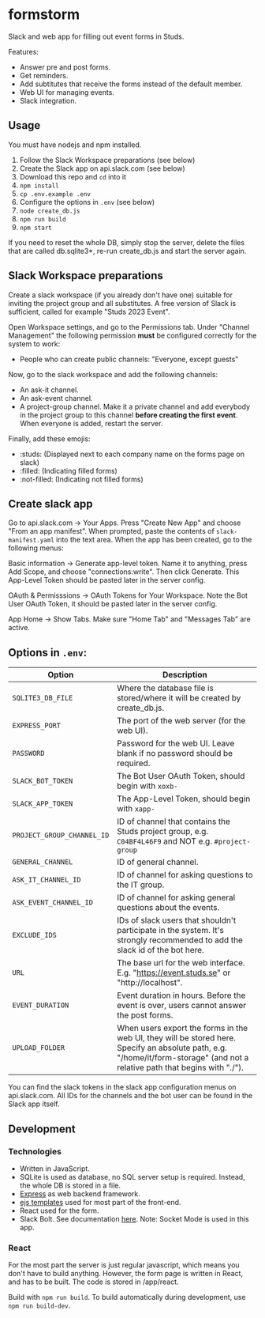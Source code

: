 # formstorm

Slack and web app for filling out event forms in Studs.

Features:
* Answer pre and post forms.
* Get reminders.
* Add subtitutes that receive the forms instead of the default member.
* Web UI for managing events.
* Slack integration.

## Usage

You must have nodejs and npm installed.

1. Follow the Slack Workspace preparations (see below)
2. Create the Slack app on api.slack.com (see below)
3. Download this repo and `cd` into it
4. `npm install`
5. `cp .env.example .env`
6. Configure the options in `.env` (see below)
7. `node create_db.js`
8. `npm run build`
9. `npm start`

If you need to reset the whole DB, simply stop the server, delete the files that are called db.sqlite3*, re-run create_db.js and start the server again.

## Slack Workspace preparations

Create a slack workspace (if you already don't have one) suitable for inviting the project group and all substitutes. A free version of Slack is sufficient, called for example "Studs 2023 Event".

Open Workspace settings, and go to the Permissions tab. Under "Channel Management" the following permission **must** be configured correctly for the system to work:

* People who can create public channels: "Everyone, except guests"

Now, go to the slack workspace and add the following channels:

* An ask-it channel.
* An ask-event channel.
* A project-group channel. Make it a private channel and add everybody in the project group to this channel **before creating the first event**. When everyone is added, restart the server.

Finally, add these emojis:

* :studs: (Displayed next to each company name on the forms page on slack)
* :filled: (Indicating filled forms)
* :not-filled: (Indicating not filled forms)

## Create slack app

Go to api.slack.com -> Your Apps. Press "Create New App" and choose "From an app manifest". When prompted, paste the contents of `slack-manifest.yaml` into the text area. When the app has been created, go to the following menus:

Basic information -> Generate app-level token. Name it to anything, press Add Scope, and choose "connections:write". Then click Generate. This App-Level Token should be pasted later in the server config.

OAuth & Permisssions -> OAuth Tokens for Your Workspace. Note the Bot User OAuth Token, it should be pasted later in the server config.

App Home -> Show Tabs. Make sure "Home Tab" and "Messages Tab" are active.

## Options in `.env`:

|Option|Description|
|-|-|
|`SQLITE3_DB_FILE`|Where the database file is stored/where it will be created by create_db.js.|
|`EXPRESS_PORT`|The port of the web server (for the web UI).|
|`PASSWORD`|Password for the web UI. Leave blank if no password should be required.|
|`SLACK_BOT_TOKEN`|The Bot User OAuth Token, should begin with `xoxb-`|
|`SLACK_APP_TOKEN`|The App-Level Token, should begin with `xapp-`|
|`PROJECT_GROUP_CHANNEL_ID`|ID of channel that contains the Studs project group, e.g. `C04BF4L46F9` and NOT e.g. `#project-group`|
|`GENERAL_CHANNEL`|ID of general channel.|
|`ASK_IT_CHANNEL_ID`|ID of channel for asking questions to the IT group.|
|`ASK_EVENT_CHANNEL_ID`|ID of channel for asking general questions about the events.|
|`EXCLUDE_IDS`|IDs of slack users that shouldn't participate in the system. It's strongly recommended to add the slack id of the bot here.|
|`URL`|The base url for the web interface. E.g. "https://event.studs.se" or "http://localhost".|
|`EVENT_DURATION`|Event duration in hours. Before the event is over, users cannot answer the post forms.|
|`UPLOAD_FOLDER`|When users export the forms in the web UI, they will be stored here. Specify an absolute path, e.g. "/home/it/form-storage" (and not a relative path that begins with "./").|

You can find the slack tokens in the slack app configuration menus on api.slack.com. All IDs for the channels and the bot user can be found in the Slack app itself.

## Development

### Technologies

* Written in JavaScript.
* SQLite is used as database, no SQL server setup is required. Instead, the whole DB is stored in a file.
* [Express](https://expressjs.com/) as web backend framework.
* [ejs templates](https://ejs.co/) used for most part of the front-end.
* React used for the form.
* Slack Bolt. See documentation [here](https://slack.dev/bolt-js/concepts). Note: Socket Mode is used in this app.

### React

For the most part the server is just regular javascript, which means you don't have to build anything. However, the form page is written in React, and has to be built. The code is stored in /app/react.

Build with `npm run build`. To build automatically during development, use `npm run build-dev`.
